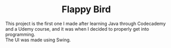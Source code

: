 <h1 align="center">Flappy Bird</h1>

This project is the first one I made after learning Java through Codecademy and a Udemy course, and it was when I decided to properly get into programming.  
The UI was made using Swing.



